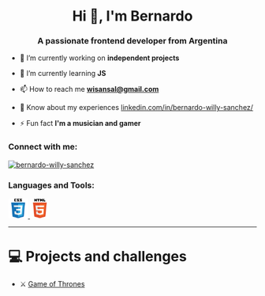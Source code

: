 <h1 align="center">Hi 👋, I'm Bernardo</h1>
<h3 align="center">A passionate frontend developer from Argentina</h3>

- 🔭 I’m currently working on **independent projects**

- 🌱 I’m currently learning **JS**

- 📫 How to reach me **wisansal@gmail.com**

- 📄 Know about my experiences [linkedin.com/in/bernardo-willy-sanchez/](https://www.linkedin.com/in/bernardo-willy-sanchez/)

- ⚡ Fun fact **I'm a musician and gamer**

<h3 align="left">Connect with me:</h3>
<p align="left">
  <a href="https://linkedin.com/in/bernardo-willy-sanchez" target="blank"><img align="center" src="https://raw.githubusercontent.com/rahuldkjain/github-profile-readme-generator/master/src/images/icons/Social/linked-in-alt.svg" alt="bernardo-willy-sanchez" height="30" width="40" /></a>
</p>

<h3 align="left">Languages and Tools:</h3>
<p align="left"> <a href="https://www.w3schools.com/css/" target="_blank" rel="noreferrer"> <img src="https://raw.githubusercontent.com/devicons/devicon/master/icons/css3/css3-original-wordmark.svg" alt="css3" width="40" height="40"/> </a> <a href="https://www.w3.org/html/" target="_blank" rel="noreferrer"> <img src="https://raw.githubusercontent.com/devicons/devicon/master/icons/html5/html5-original-wordmark.svg" alt="html5" width="40" height="40"/> </a> </p>

---

# 💻 Projects and challenges

- ⚔ [Game of Thrones](https://github.com/Welleh/Game-of-Thrones-characters)
